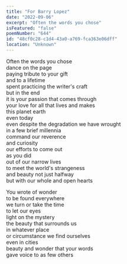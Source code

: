 ```yaml
---
title: "For Barry Lopez"
date: "2022-09-06"
excerpt: "Often the words you chose"
isFeatured: "false"
poemNumber: "644"
id: "48cf0c28-c1d4-43a0-a769-fca363e06dff"
location: "Unknown"
---
```


Often the words you chose  
dance on the page  
paying tribute to your gift  
and to a lifetime  
spent practicing the writer's craft  
but in the end  
it is your passion that comes through  
your love for all that lives and makes  
this planet earth  
even today  
even despite the degradation we have wrought  
in a few brief millennia  
command our reverence  
and curiosity  
our efforts to come out  
as you did  
out of our narrow lives  
to meet the world's strangeness  
and beauty not just halfway  
but with our whole and open hearts

You wrote of wonder  
to be found everywhere  
we turn or take the time  
to let our eyes  
light on the mystery  
the beauty that surrounds us  
in whatever place  
or circumstance we find ourselves  
even in cities  
beauty and wonder that your words  
gave voice to as few others
